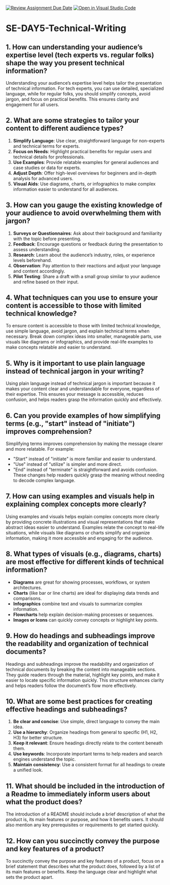 [![Review Assignment Due Date](https://classroom.github.com/assets/deadline-readme-button-22041afd0340ce965d47ae6ef1cefeee28c7c493a6346c4f15d667ab976d596c.svg)](https://classroom.github.com/a/zsAR-pyY)
[![Open in Visual Studio Code](https://classroom.github.com/assets/open-in-vscode-2e0aaae1b6195c2367325f4f02e2d04e9abb55f0b24a779b69b11b9e10269abc.svg)](https://classroom.github.com/online_ide?assignment_repo_id=18569731&assignment_repo_type=AssignmentRepo)
# SE-DAY5-Technical-Writing
## 1. How can understanding your audience’s expertise level (tech experts vs. regular folks) shape the way you present technical information?
Understanding your audience’s expertise level helps tailor the presentation of technical information. 
For tech experts, you can use detailed, specialized language, while for regular folks, you should simplify concepts, avoid jargon, and focus on practical benefits. 
This ensures clarity and engagement for all users.

## 2. What are some strategies to tailor your content to different audience types?
1. **Simplify Language**: Use clear, straightforward language for non-experts and technical terms for experts.
2. **Focus on Needs**: Highlight practical benefits for regular users and technical details for professionals.
3. **Use Examples**: Provide relatable examples for general audiences and case studies or data for experts.
4. **Adjust Depth**: Offer high-level overviews for beginners and in-depth analysis for advanced users.
5. **Visual Aids**: Use diagrams, charts, or infographics to make complex information easier to understand for all audiences.
   
## 3. How can you gauge the existing knowledge of your audience to avoid overwhelming them with jargon?
1. **Surveys or Questionnaires**: Ask about their background and familiarity with the topic before presenting.
2. **Feedback**: Encourage questions or feedback during the presentation to assess understanding.
3. **Research**: Learn about the audience’s industry, roles, or experience levels beforehand.
4. **Observation**: Pay attention to their reactions and adjust your language and content accordingly.
5. **Pilot Testing**: Share a draft with a small group similar to your audience and refine based on their input.


## 4. What techniques can you use to ensure your content is accessible to those with limited technical knowledge?
To ensure content is accessible to those with limited technical knowledge, use simple language, avoid jargon, and explain technical terms when necessary. 
Break down complex ideas into smaller, manageable parts, use visuals like diagrams or infographics, and provide real-life examples to make concepts relatable and easier to understand.

## 5. Why is it important to use plain language instead of technical jargon in your writing?
Using plain language instead of technical jargon is important because it makes your content clear and understandable for everyone, regardless of their expertise. This ensures your message is accessible, reduces confusion, and helps readers grasp the information quickly and effectively.

## 6. Can you provide examples of how simplifying terms (e.g., "start" instead of "initiate") improves comprehension?
Simplifying terms improves comprehension by making the message clearer and more relatable. For example:
- "Start" instead of "initiate" is more familiar and easier to understand.
- "Use" instead of "utilize" is simpler and more direct.
- "End" instead of "terminate" is straightforward and avoids confusion.
These changes help readers quickly grasp the meaning without needing to decode complex language.

## 7. How can using examples and visuals help in explaining complex concepts more clearly?
Using examples and visuals helps explain complex concepts more clearly by providing concrete illustrations and visual representations that make abstract ideas easier to understand. Examples relate the concept to real-life situations, while visuals like diagrams or charts simplify and organize information, making it more accessible and engaging for the audience.

## 8. What types of visuals (e.g., diagrams, charts) are most effective for different kinds of technical information?
- **Diagrams** are great for showing processes, workflows, or system architectures.
- **Charts** (like bar or line charts) are ideal for displaying data trends and comparisons.
- **Infographics** combine text and visuals to summarize complex information.
- **Flowcharts** help explain decision-making processes or sequences.
- **Images or Icons** can quickly convey concepts or highlight key points.

## 9. How do headings and subheadings improve the readability and organization of technical documents?
Headings and subheadings improve the readability and organization of technical documents by breaking the content into manageable sections. 
They guide readers through the material, highlight key points, and make it easier to locate specific information quickly. This structure enhances clarity and helps readers follow the document’s flow more effectively.

## 10. What are some best practices for creating effective headings and subheadings?
1. **Be clear and concise**: Use simple, direct language to convey the main idea.
2. **Use a hierarchy**: Organize headings from general to specific (H1, H2, H3) for better structure.
3. **Keep it relevant**: Ensure headings directly relate to the content beneath them.
4. **Use keywords**: Incorporate important terms to help readers and search engines understand the topic.
5. **Maintain consistency**: Use a consistent format for all headings to create a unified look.

## 11. What should be included in the introduction of a Readme to immediately inform users about what the product does?
The introduction of a README should include a brief description of what the product is, its main features or purpose, and how it benefits users. It should also mention any key prerequisites or requirements to get started quickly.

## 12. How can you succinctly convey the purpose and key features of a product?
To succinctly convey the purpose and key features of a product, focus on a brief statement that describes what the product does, followed by a list of its main features or benefits. 
Keep the language clear and highlight what sets the product apart.
